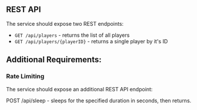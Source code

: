 ## REST API

The service should expose two REST endpoints:
* `GET /api/players` - returns the list of all players
* `GET /api/players/{playerID}` - returns a single player by it's ID

## Additional Requirements:

### Rate Limiting

The service should expose an additional REST API endpoint:

POST /api/sleep - sleeps for the specified duration in seconds, then returns.
